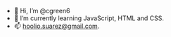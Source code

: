 - 👋 Hi, I’m @cgreen6
- 🌱 I’m currently learning JavaScript, HTML and CSS.
- 📫 hoolio.suarez@gmail.com.

<!---
cgreen6/cgreen6 is a ✨ special ✨ repository because its `README.md` (this file) appears on your GitHub profile.
You can click the Preview link to take a look at your changes.
--->
